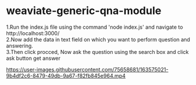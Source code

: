 # weaviate-generic-qna-module
 
1.Run the index.js file using the command 'node index.js' and navigate to http://localhost:3000/ \
2.Now add the data in text field on which you want to perform question and answering. \
3.Then click procced, Now ask the question using the search box and click ask button get answer



https://user-images.githubusercontent.com/75658681/163575021-9b4df2c6-8479-49db-9a67-f82fb845e964.mp4

